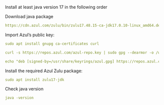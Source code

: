 Install at least java version 17 in the following order

Download java package
```yaml
https://cdn.azul.com/zulu/bin/zulu17.48.15-ca-jdk17.0.10-linux_amd64.deb
```

Import Azul’s public key:
```yaml
sudo apt install gnupg ca-certificates curl
```
```yaml
curl -s https://repos.azul.com/azul-repo.key | sudo gpg --dearmor -o /usr/share/keyrings/azul.gpg
```
```yaml
echo "deb [signed-by=/usr/share/keyrings/azul.gpg] https://repos.azul.com/zulu/deb stable main" | sudo tee /etc/apt/sources.list.d/zulu.list
```

Install the required Azul Zulu package:
```yaml
sudo apt install zulu17-jdk
```
Check java version
```yaml
java -version
```


